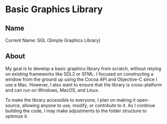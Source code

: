 # Basic Graphics Library

## Name
Current Name: SGL (Simple Graphics Library) 

## About
My goal is to develop a basic graphics library from scratch, without relying on existing frameworks like SDL2 or SFML. I focused on constructing a window from the ground up using the Cocoa API and Objective-C since I use a Mac. However, I also want to ensure that the library is cross-platform and can run on Windows, MacOS, and Linux.

To make the library accessible to everyone, I plan on making it open-source, allowing anyone to use, modify, or contribute to it. As I continue building the code, I may make adjustments to the folder structure to optimize it.
